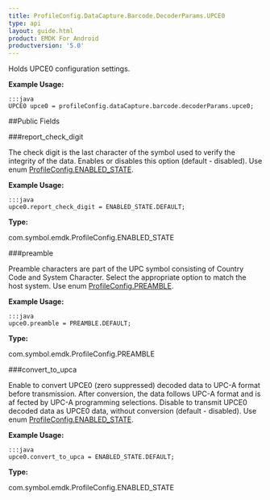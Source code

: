 ```yaml
---
title: ProfileConfig.DataCapture.Barcode.DecoderParams.UPCE0
type: api
layout: guide.html
product: EMDK For Android
productversion: '5.0'
---
```



Holds UPCE0 configuration settings. 
 
 

**Example Usage:**
	
	:::java	
	UPCE0 upce0 = profileConfig.dataCapture.barcode.decoderParams.upce0;


##Public Fields

###report_check_digit

The check digit is the last character of the symbol used to verify the integrity of the data. 
 Enables or disables this option (default - disabled). 
 Use enum [ ProfileConfig.ENABLED_STATE](../ProfileConfig-ENABLED_STATE). 
 
 

**Example Usage:**
	
	:::java	
	upce0.report_check_digit = ENABLED_STATE.DEFAULT;


**Type:**

com.symbol.emdk.ProfileConfig.ENABLED_STATE

###preamble

Preamble characters are part of the UPC symbol consisting of Country Code and System Character. 
 Select the appropriate option to match the host system. 
 Use enum [ ProfileConfig.PREAMBLE](../ProfileConfig-PREAMBLE). 
 
 

**Example Usage:**
	
	:::java	
	upce0.preamble = PREAMBLE.DEFAULT;


**Type:**

com.symbol.emdk.ProfileConfig.PREAMBLE

###convert_to_upca

Enable to convert UPCE0 (zero suppressed) decoded data to UPC-A format before transmission. 
 After conversion, the data follows UPC-A format and is af fected by UPC-A programming selections. 
 Disable to transmit UPCE0 decoded data as UPCE0 data, without conversion (default - disabled). 
 Use enum [ ProfileConfig.ENABLED_STATE](../ProfileConfig-ENABLED_STATE). 
 
 

**Example Usage:**
	
	:::java	
	upce0.convert_to_upca = ENABLED_STATE.DEFAULT;


**Type:**

com.symbol.emdk.ProfileConfig.ENABLED_STATE





